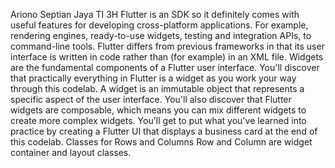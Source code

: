 Ariono Septian Jaya 
TI 3H
Flutter is an SDK so it definitely comes with useful features for developing cross-platform applications.
For example, rendering engines, ready-to-use widgets, testing and integration APIs, to command-line tools.
Flutter differs from previous frameworks in that its user interface is written in code rather than (for example) in an XML file. Widgets are the fundamental components of a Flutter user interface. You'll discover that practically everything in Flutter is a widget as you work your way through this codelab. A widget is an immutable object that represents a specific aspect of the user interface. You'll also discover that Flutter widgets are composable, which means you can mix different widgets to create more complex widgets. You'll get to put what you've learned into practice by creating a Flutter UI that displays a business card at the end of this codelab. Classes for Rows and Columns Row and Column are widget container and layout classes. 